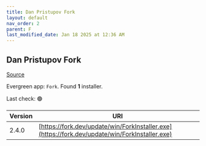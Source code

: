 ```yaml
---
title: Dan Pristupov Fork
layout: default
nav_order: 2
parent: F
last_modified_date: Jan 18 2025 at 12:36 AM
---
```


## Dan Pristupov Fork

[Source](https://www.fork.dev)

Evergreen app: `Fork`. Found **1** installer.

Last check: 🟢

| Version | URI                                                                                            |
| ------- | ---------------------------------------------------------------------------------------------- |
| 2.4.0   | [https://fork.dev/update/win/ForkInstaller.exe](https://fork.dev/update/win/ForkInstaller.exe) |
